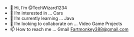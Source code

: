 - 👋 Hi, I’m @TechWizard1234
- 👀 I’m interested in ... Cars
- 🌱 I’m currently learning ... Java
- 💞️ I’m looking to collaborate on ... Video Game Projects
- 📫 How to reach me ... Gmail
  Fartmonkey388@gmail.com
<!---
TechWizard1234/TechWizard1234 is a ✨ special ✨ repository because its `README.md` (this file) appears on your GitHub profile.
You can click the Preview link to take a look at your changes.
--->
